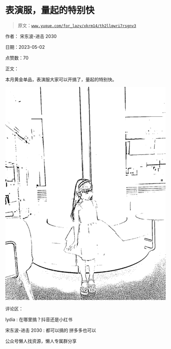 # 表演服，量起的特别快

> 原文：[`www.yuque.com/for_lazy/xkrm14/th2llqwri7rsgnv3`](https://www.yuque.com/for_lazy/xkrm14/th2llqwri7rsgnv3)

作者： 宋东波-进击 2030

日期：2023-05-02

点赞数：70

正文：

本月黄金单品，表演服大家可以开搞了，量起的特别快。

![](img/a65e6f94394ad7564937e9c0444128e1.png)

评论区：

lydia : 在哪里搞？抖音还是小红书

宋东波-进击 2030 : 都可以搞的 拼多多也可以

公众号懒人找资源，懒人专属群分享

